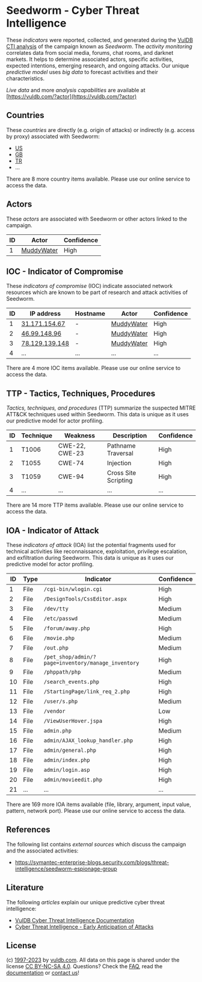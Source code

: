 # Seedworm - Cyber Threat Intelligence

These _indicators_ were reported, collected, and generated during the [VulDB CTI analysis](https://vuldb.com/?kb.cti) of the campaign known as _Seedworm_. The _activity monitoring_ correlates data from social media, forums, chat rooms, and darknet markets. It helps to determine associated actors, specific activities, expected intentions, emerging research, and ongoing attacks. Our unique _predictive model_ uses _big data_ to forecast activities and their characteristics.

_Live data_ and more _analysis capabilities_ are available at [https://vuldb.com/?actor](https://vuldb.com/?actor)

## Countries

These _countries_ are directly (e.g. origin of attacks) or indirectly (e.g. access by proxy) associated with Seedworm:

* [US](https://vuldb.com/?country.us)
* [GB](https://vuldb.com/?country.gb)
* [TR](https://vuldb.com/?country.tr)
* ...

There are 8 more country items available. Please use our online service to access the data.

## Actors

These _actors_ are associated with Seedworm or other actors linked to the campaign.

ID | Actor | Confidence
-- | ----- | ----------
1 | [MuddyWater](https://vuldb.com/?actor.muddywater) | High

## IOC - Indicator of Compromise

These _indicators of compromise_ (IOC) indicate associated network resources which are known to be part of research and attack activities of Seedworm.

ID | IP address | Hostname | Actor | Confidence
-- | ---------- | -------- | ----- | ----------
1 | [31.171.154.67](https://vuldb.com/?ip.31.171.154.67) | - | [MuddyWater](https://vuldb.com/?actor.muddywater) | High
2 | [46.99.148.96](https://vuldb.com/?ip.46.99.148.96) | - | [MuddyWater](https://vuldb.com/?actor.muddywater) | High
3 | [78.129.139.148](https://vuldb.com/?ip.78.129.139.148) | - | [MuddyWater](https://vuldb.com/?actor.muddywater) | High
4 | ... | ... | ... | ...

There are 4 more IOC items available. Please use our online service to access the data.

## TTP - Tactics, Techniques, Procedures

_Tactics, techniques, and procedures_ (TTP) summarize the suspected MITRE ATT&CK techniques used within Seedworm. This data is unique as it uses our predictive model for actor profiling.

ID | Technique | Weakness | Description | Confidence
-- | --------- | -------- | ----------- | ----------
1 | T1006 | CWE-22, CWE-23 | Pathname Traversal | High
2 | T1055 | CWE-74 | Injection | High
3 | T1059 | CWE-94 | Cross Site Scripting | High
4 | ... | ... | ... | ...

There are 14 more TTP items available. Please use our online service to access the data.

## IOA - Indicator of Attack

These _indicators of attack_ (IOA) list the potential fragments used for technical activities like reconnaissance, exploitation, privilege escalation, and exfiltration during Seedworm. This data is unique as it uses our predictive model for actor profiling.

ID | Type | Indicator | Confidence
-- | ---- | --------- | ----------
1 | File | `/cgi-bin/wlogin.cgi` | High
2 | File | `/DesignTools/CssEditor.aspx` | High
3 | File | `/dev/tty` | Medium
4 | File | `/etc/passwd` | Medium
5 | File | `/forum/away.php` | High
6 | File | `/movie.php` | Medium
7 | File | `/out.php` | Medium
8 | File | `/pet_shop/admin/?page=inventory/manage_inventory` | High
9 | File | `/phppath/php` | Medium
10 | File | `/search_events.php` | High
11 | File | `/StartingPage/link_req_2.php` | High
12 | File | `/user/s.php` | Medium
13 | File | `/vendor` | Low
14 | File | `/ViewUserHover.jspa` | High
15 | File | `admin.php` | Medium
16 | File | `admin/AJAX_lookup_handler.php` | High
17 | File | `admin/general.php` | High
18 | File | `admin/index.php` | High
19 | File | `admin/login.asp` | High
20 | File | `admin/movieedit.php` | High
21 | ... | ... | ...

There are 169 more IOA items available (file, library, argument, input value, pattern, network port). Please use our online service to access the data.

## References

The following list contains _external sources_ which discuss the campaign and the associated activities:

* https://symantec-enterprise-blogs.security.com/blogs/threat-intelligence/seedworm-espionage-group

## Literature

The following _articles_ explain our unique predictive cyber threat intelligence:

* [VulDB Cyber Threat Intelligence Documentation](https://vuldb.com/?kb.cti)
* [Cyber Threat Intelligence - Early Anticipation of Attacks](https://www.scip.ch/en/?labs.20201022)

## License

(c) [1997-2023](https://vuldb.com/?kb.changelog) by [vuldb.com](https://vuldb.com/?kb.about). All data on this page is shared under the license [CC BY-NC-SA 4.0](https://creativecommons.org/licenses/by-nc-sa/4.0/). Questions? Check the [FAQ](https://vuldb.com/?kb.faq), read the [documentation](https://vuldb.com/?kb) or [contact us](https://vuldb.com/?contact)!
